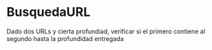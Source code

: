 # BusquedaURL
Dado dos URLs y cierta profundiad, verificar si el primero contiene al segundo hasta la profundidad entregada
